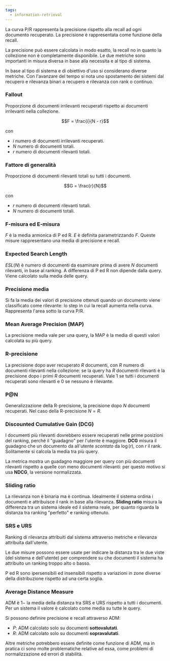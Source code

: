 ```yaml
---
tags: 
  - information-retrieval
---
```


La curva P/R rappresenta la precisione rispetto alla recall ad ogni documento recuperato. La precisione è rappresentata come funzione della recall.

La precisione può essere calcolata in modo esatto, la recall no in quanto la collezione non è completamente disponibile. 
Le due metriche sono importanti in misura diversa in base alla necessita e al tipo di sistema.

In base al tipo di sistema e di obiettivo d'uso si considerano diverse metriche. Con l'avanzare del tempo si nota uno spostamento dei sistemi dal recupero e rilevanza binari a recupero e rilevanza con rank o continuo.

### Fallout
Proporzione di documenti irrilevanti recuperati rispetto ai documenti irrilevanti nella collezione.

$$F = \frac{i}{N - r}$$

con
- $i$ numero di documenti irrilevanti recuperati.
- $N$ numero di documenti totali.
- $r$ numero di documenti rilevanti totali.

### Fattore di generalità 
Proporzione di documenti rilevanti totali su tutti i documenti.

$$G = \frac{r}{N}$$

con
- $r$ numero di documenti rilevanti totali.
- $N$ numero di documenti totali.

### F-misura ed E-misura
$F$ è la media armonica di P ed R. $E$ è definita parametrizzando $F$. Queste misure rappresentano una media di precisione e recall.

### Expected Search Length
$ESL(N)$ è numero di documenti da esaminare prima di avere $N$ documenti rilevanti, in base al ranking. A differenza di P ed R non dipende dalla query. 
Viene calcolato sulla media delle query.

### Precisione media
Si fa la media dei valori di precisione ottenuti quando un documento viene classificato come rilevante: lo step in cui la recall aumenta nella curva. Rappresenta l'area sotto la curva P/R.

### Mean Average Precision (MAP)
La precisione media vale per una query, la MAP è la media di questi valori calcolata su più query.

### R-precisione
La precisione dopo aver recuperato $R$ documenti, con $R$ numero di documenti rilevanti nella collezione: se la query ha $R$ documenti rilevanti è la precisione dopo i primi $R$ documenti recuperati. Vale 1 se tutti i documenti recuperati sono rilevanti e 0 se nessuno è rilevante.

### P@N
Generalizzazione della R-precisione, la precisione dopo $N$ documenti recuperati. Nel caso della R-precisione $N=R$.

### Discounted Cumulative Gain (DCG)
I documenti più rilevanti dovrebbero essere recuperati nelle prime posizioni del ranking, perché il "guadagno" per l'utente è maggiore.
**DCG** misura il guadagno che un documento da all'utente *scontato* da $\log(r)$, con $r$ il rank. Solitamente si calcola la media tra più query.

La metrica mostra un guadagno maggiore per query con più documenti rilevanti rispetto a quelle con meno documenti rilevanti: per questo motivo si usa **NDCG**, la versione normalizzata.

### Sliding ratio
La rilevanza non è binaria ma è continua. Idealmente il sistema ordina i documenti e attribuisce il rank in base alla rilevanza. **Sliding ratio** misura la differenza tra un sistema ideale ed il sistema reale, per quanto riguarda la distanza tra ranking "perfetto" e ranking ottenuto.

### SRS e URS
Ranking di rilevanza attribuiti dal sistema attraverso metriche e rilevanza attribuita dall'utente.

Le due misure possono essere usate per indicare la distanza tra le due viste (del sistema e dell'utente) per comprendere su che documenti il sistema ha attribuito un ranking troppo alto o basso.

P ed R sono ipersensibili ed insensibili rispetto a variazioni in zone diverse della distribuzione rispetto ad una certa soglia.

### Average Distance Measure
ADM è $1 -$ la media della distanza tra SRS e URS rispetto a tutti i documenti. Per un sistema il valore è calcolato come media su tutte le query.

Si possono definire precisione e recall attraverso ADM:

- $P$: ADM calcolato solo su documenti **sottovalutati**.
- $R$: ADM calcolato solo su documenti **sopravalutati**.

Altre metriche potrebbero essere definite come funzione di ADM, ma in pratica ci sono molte problematiche relative ad essa, come problemi di normalizzazione ed errori di stabilità.

